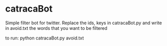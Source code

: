 # catracaBot
Simple filter bot for twitter.
Replace the ids, keys in catracaBot.py
and write in avoid.txt the words that you want to be filtered

to run: 
python catracaBot.py avoid.txt
